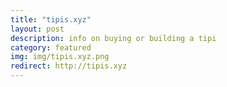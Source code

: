 ```yaml
---
title: "tipis.xyz"
layout: post
description: info on buying or building a tipi
category: featured
img: img/tipis.xyz.png
redirect: http://tipis.xyz
---
```

